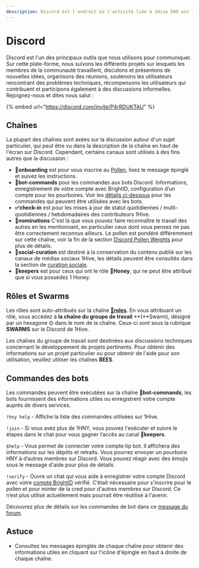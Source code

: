 ```yaml
---
description: Discord est l'endroit où l'activité liée à 1Hive DAO est la plus bourdonnante.
---
```


# Discord

Discord est l'un des principaux outils que nous utilisons pour communiquer. Sur cette plate-forme, nous suivons les différents projets sur lesquels les membres de la communauté travaillent, discutons et présentons de nouvelles idées, organisons des réunions, soutenons les utilisateurs rencontrant des problèmes techniques, récompensons les utilisateurs qui contribuent et participons également à des discussions informelles. Rejoignez-nous et dites nous salut :

{% embed url="https://discord.com/invite/P4rRDUKTAU" %}

## Chaînes

La plupart des chaînes sont axées sur la discussion autour d'un sujet particulier, qui peut être vu dans la description de la chaîne en haut de l'écran sur Discord. Cependant, certains canaux sont utilisés à des fins autres que la discussion :

* **🐛onboarding** est pour vous inscrire au [Pollen](https://wiki.1hive.org/getting-started/pollen), lisez le message épinglé et suivez les instructions.
* **🤖bot-commands** pour les commandes aux bots Discord. Informations, enregistrement de votre compte avec BrightID, configuration d’un compte pour les pourboires. Voir les [détails ci-dessous](https://wiki.1hive.org/getting-started/discord#bot-commands) pour les commandes qui peuvent être utilisées avec les bots.
* **✅check-in** est pour les mises à jour de statut quotidiennes / multi-quotidiennes / hebdomadaires des contributeurs 1Hive.
* **🍄nominations** C'est là que vous pouvez faire reconnaître le travail des autres en les mentionnant, en particulier ceux dont vous pensez ne pas être correctement reconnus ailleurs. Le pollen est pondéré différemment sur cette chaîne, voir la fin de la section [Discord Pollen Weights](https://wiki.1hive.org/getting-started/pollen#discord-pollen-weights) pour plus de détails.
* 🐝**social-curation** est destiné à la conservation du contenu publié sur les canaux de médias sociaux 1Hive, les détails peuvent être consultés dans la section de [curation sociale](https://wiki.1hive.org/community/media/social-curation).
* 🍯**keepers** est pour ceux qui ont le rôle 🍯**Honey**, qui ne peut être attribué que si vous possédez 1 Honey.

## Rôles et Swarms

Les rôles sont auto-attribués sur la chaîne [🧚**roles**](https://discord.gg/63Z3MrEcM7). En vous attribuant un rôle, vous accédez à **la chaîne du groupe de travail** **\(**Swarm\), désigné par un hexagone ⏣ dans le nom de la chaîne. Ceux-ci sont sous la rubrique **SWARMS** sur le Discord de 1Hive.

Les chaînes du groupe de travail sont destinées aux discussions techniques concernant le développement de projets pertinents. Pour obtenir des informations sur un projet particulier ou pour obtenir de l'aide pour son utilisation, veuillez utiliser les chaînes **BEES**.

## Commandes des bots

Les commandes peuvent être exécutées sur la chaîne **🤖bot-commands**, les bots fournissent des informations utiles ou enregistrent votre compte auprès de divers services.

`!hny help` - Affiche la liste des commandes utilisées sur 1Hive.

`!join` - Si vous avez plus de 1HNY, vous pouvez l'exécuter et suivre le étapes dans le chat pour vous gagner l’accès au canal 🍯**keepers**.

`$help` -  Vous permet de connecter votre compte tip bot. Il affichera des informations sur les dépôts et retraits. Vous pourrez envoyer un pourboire HNY à d’autres membres sur Discord. Vous pouvez réagir avec des émojis sous le message d'aide pour plus de détails.

`!verify` - Ouvre un chat qui vous aide à enregistrer votre compte Discord avec votre [compte BrightID](../guides/brightid.md) vérifié. C’était nécessaire pour s'inscrire pour le pollen et pour minter de la cred pour d'autres membres sur Discord. Ce n’est plus utilisé actuellement mais pourrait être réutilisé à l'avenir.

Découvrez plus de détails sur les commandes de bot dans ce [message du forum](https://forum.1hive.org/t/discord-bot-commands/1298/2).

## **Astuce**

* Consultez les messages épinglés de chaque chaîne pour obtenir des informations utiles en cliquant sur l'icône d'épingle en haut à droite de chaque chaîne.

